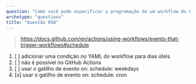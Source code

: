 ```yaml
---
question: "Como você pode especificar a programação de um workflow do GitHub Actions para ser executado apenas em dias úteis?"
archetype: "questions"
title: "Questão 098"
---
```


> https://docs.github.com/en/actions/using-workflows/events-that-trigger-workflows#schedule
1. [ ] adicionar uma condição no YAML do workflow para dias úteis
1. [ ] não é possível no GitHub Actions
1. [ ] usar o gatilho de evento on: schedule: weekdays
1. [x] usar o gatilho de evento on: schedule: cron
